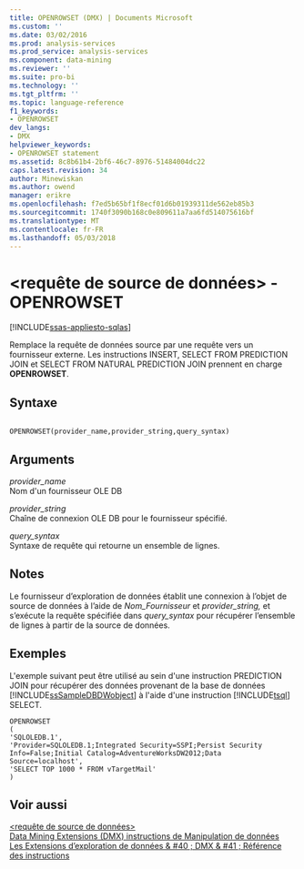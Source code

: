 ```yaml
---
title: OPENROWSET (DMX) | Documents Microsoft
ms.custom: ''
ms.date: 03/02/2016
ms.prod: analysis-services
ms.prod_service: analysis-services
ms.component: data-mining
ms.reviewer: ''
ms.suite: pro-bi
ms.technology: ''
ms.tgt_pltfrm: ''
ms.topic: language-reference
f1_keywords:
- OPENROWSET
dev_langs:
- DMX
helpviewer_keywords:
- OPENROWSET statement
ms.assetid: 8c8b61b4-2bf6-46c7-8976-51484004dc22
caps.latest.revision: 34
author: Minewiskan
ms.author: owend
manager: erikre
ms.openlocfilehash: f7ed5b65bf1f8ecf01d6b01939311de562eb85b3
ms.sourcegitcommit: 1740f3090b168c0e809611a7aa6fd514075616bf
ms.translationtype: MT
ms.contentlocale: fr-FR
ms.lasthandoff: 05/03/2018
---
```

# <a name="ltsource-data-querygt---openrowset"></a>&lt;requête de source de données&gt; -OPENROWSET
[!INCLUDE[ssas-appliesto-sqlas](../includes/ssas-appliesto-sqlas.md)]

  Remplace la requête de données source par une requête vers un fournisseur externe. Les instructions INSERT, SELECT FROM PREDICTION JOIN et SELECT FROM NATURAL PREDICTION JOIN prennent en charge **OPENROWSET**.  
  
## <a name="syntax"></a>Syntaxe  
  
```  
  
OPENROWSET(provider_name,provider_string,query_syntax)  
```  
  
## <a name="arguments"></a>Arguments  
 *provider_name*  
 Nom d'un fournisseur OLE DB  
  
 *provider_string*  
 Chaîne de connexion OLE DB pour le fournisseur spécifié.  
  
 *query_syntax*  
 Syntaxe de requête qui retourne un ensemble de lignes.  
  
## <a name="remarks"></a>Notes  
 Le fournisseur d’exploration de données établit une connexion à l’objet de source de données à l’aide de *Nom_Fournisseur* et *provider_string,* et s’exécute la requête spécifiée dans *query_syntax* pour récupérer l’ensemble de lignes à partir de la source de données.  
  
## <a name="examples"></a>Exemples  
 L'exemple suivant peut être utilisé au sein d'une instruction PREDICTION JOIN pour récupérer des données provenant de la base de données [!INCLUDE[ssSampleDBDWobject](../includes/sssampledbdwobject-md.md)] à l'aide d'une instruction [!INCLUDE[tsql](../includes/tsql-md.md)] SELECT.  
  
```  
OPENROWSET  
(  
'SQLOLEDB.1',  
'Provider=SQLOLEDB.1;Integrated Security=SSPI;Persist Security     Info=False;Initial Catalog=AdventureWorksDW2012;Data Source=localhost',  
'SELECT TOP 1000 * FROM vTargetMail'  
)  
```  
  
## <a name="see-also"></a>Voir aussi  
 [&#60;requête de source de données&#62;](../dmx/source-data-query.md)   
 [Data Mining Extensions &#40;DMX&#41; instructions de Manipulation de données](../dmx/dmx-statements-data-manipulation.md)   
 [Les Extensions d’exploration de données & #40 ; DMX & #41 ; Référence des instructions](../dmx/data-mining-extensions-dmx-statements.md)  
  
  
